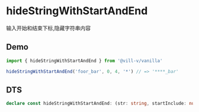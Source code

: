 # hideStringWithStartAndEnd

输入开始和结束下标,隐藏字符串内容

## Demo

```ts
import { hideStringWithStartAndEnd } from '@vill-v/vanilla'

hideStringWithStartAndEnd('foor_bar', 0, 4, '*') // => '****_bar'
```

## DTS

```ts
declare const hideStringWithStartAndEnd: (str: string, startInclude: number, endExclude: number, replacedChar: string) => string;
```

